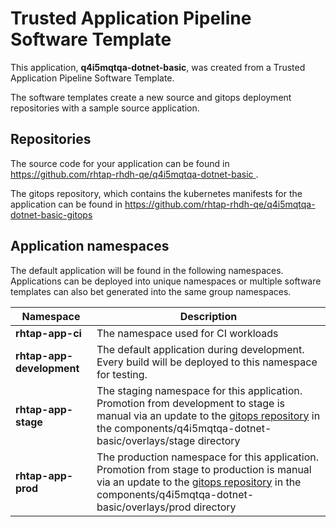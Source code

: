 # Trusted Application Pipeline Software Template

This application, **q4i5mqtqa-dotnet-basic**, was created from a Trusted Application Pipeline Software Template.

The software templates create a new source and gitops deployment repositories with a sample source application. 

## Repositories

The source code for your application can be found in [https://github.com/rhtap-rhdh-qe/q4i5mqtqa-dotnet-basic ](https://github.com/rhtap-rhdh-qe/q4i5mqtqa-dotnet-basic ).
 
The gitops repository, which contains the kubernetes manifests for the application can be found in 
[https://github.com/rhtap-rhdh-qe/q4i5mqtqa-dotnet-basic-gitops ](https://github.com/rhtap-rhdh-qe/q4i5mqtqa-dotnet-basic-gitops ) 

## Application namespaces 

The default application will be found in the following namespaces. Applications can be deployed into unique namespaces or multiple software templates can also bet generated into the same group namespaces.  

|  Namespace   |  Description   |  
| -------- | -------- |
| **rhtap-app-ci** | The namespace used for CI workloads |
| **rhtap-app-development** | The default application during development. Every build will be deployed to this namespace for testing. |
| **rhtap-app-stage** | The staging namespace for this application. Promotion from development to stage is manual via an update to the [gitops repository](https://github.com/rhtap-rhdh-qe/q4i5mqtqa-dotnet-basic-gitops ) in the components/q4i5mqtqa-dotnet-basic/overlays/stage directory |
| **rhtap-app-prod** | The production namespace for this application. Promotion from stage to production is manual via an update to the [gitops repository](https://github.com/rhtap-rhdh-qe/q4i5mqtqa-dotnet-basic-gitops ) in the components/q4i5mqtqa-dotnet-basic/overlays/prod directory |